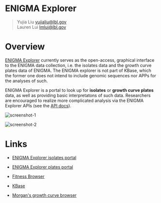 # ENIGMA Explorer

> Yujia Liu   [yujialiu@lbl.gov](mailto:yujialiu@lbl.gov)  
> Lauren Lui    [lmlui@lbl.gov](mailto:lmlui@lbl.gov)

# Overview

[ENIGMA Explorer](http://isolates.genomics.lbl.gov) currently serves as the open-access, graphical interface to the ENIGMA data collection, i.e. the isolates data and the growth curve plates data of ENIGMA. The ENIGMA explorer is not part of KBase, which the former one does not intend to include genomic sequences nor APPs for the analyses of such.

ENIGMA Explorer is a portal to look up for **isolates** or **growth curve plates** data, as well as providing basic interpretatons of such data. Researchers are encouraged to realize more complicated analysis via the ENIGMA Explorer APIs (see the [API docs](https://github.com/RandolphLiu/enigma_explorer/blob/master/docs/api.md)).

![screenshot-1](https://github.com/RandolphLiu/enigma_explorer/blob/master/docs/pics/ENIGMA_Explorer_screenshot_1.png)

![screenshot-2](https://github.com/RandolphLiu/enigma_explorer/blob/master/docs/pics/ENIGMA_Explorer_screenshot_2.png)

# Links

- [ENIGMA Explorer isolates portal](http://isolates.genomics.lbl.gov/isolates)

- [ENIGMA Explorer plates portal](http://isolates.genomics.lbl.gov/growthCurve)

- [Fitness Browser](http://fit.genomics.lbl.gov/cgi-bin/myFrontPage.cgi)

- [KBase](http://kbase.us)

- [Morgan's growth curve browser](http://mprice.dev.microbesonline.org/curves/)